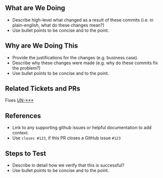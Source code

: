 ## What are We Doing

* Describe high-level what changed as a result of these commits
    (i.e. in plain-english, what do these changes mean?)
* Use bullet points to be concise and to the point.

## Why are We Doing This

* Provide the justifications for the changes (e.g. business case).
* Describe why these changes were made
    (e.g. why do these commits fix the problem?)
* Use bullet points to be concise and to the point.

## Related Tickets and PRs

Fixes [UN-***](https://tabbedout.atlassian.net/browse/UN-***)

## References

* Link to any supporting github issues or helpful documentation to add context.
* Use `closes #123`, if this PR closes a GitHub issue `#123`

## Steps to Test

* Describe in detail how we verify that this is successful?
* Use bullet points to be concise and to the point.
